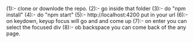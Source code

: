 (1):- clone or downlode the repo.
(2):- go inside that folder
(3):- do "npm install"
(4):- do "npm start"
(5):- http://localhost:4200 put in your url
(6):- on keydown, keyup focus will go and and come up
(7):- on enter you can select the focused div
(8):- ob backspace you can come back of the any page. 
